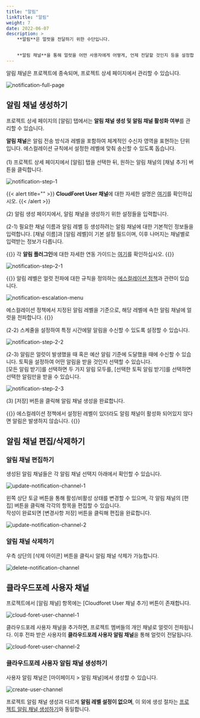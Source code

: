```yaml
---
title: "알림"
linkTitle: "알림"
weight: 7
date: 2022-06-07
description: >
    **알림**은 얼럿을 전달하기 위한 수단입니다.


    **알림 채널**을 통해 얼럿을 어떤 사용자에게 어떻게, 언제 전달할 것인지 등을 설정합니다.
---
```


알림 채널은 프로젝트에 종속되며, 프로젝트 상세 페이지에서 관리할 수 있습니다.

![notification-full-page](/ko/docs/guides/alert-manager/notification-img/notification-full-page.png)

## 알림 채널 생성하기

프로젝트 상세 페이지의 [알림] 탭에서는 **알림 채널 생성 및 알림 채널 활성화 여부**를 관리할 수 있습니다.

**알림 채널**은 알림 전송 방식과 레벨을 포함하여 체계적인 수신자 영역을 표현하는 단위입니다. 에스컬레이션 규칙에서 설정한 레벨에 맞춰 송신할 수 있도록 돕습니다.
<br>
<br>
(1) 프로젝트 상세 페이지에서 [알림] 탭을 선택한 뒤, 원하는 알림 채널의 [채널 추가] 버튼을 클릭합니다.

![notification-step-1](/ko/docs/guides/alert-manager/notification-img/notification-step-1.png)

{{< alert title="" >}}
**CloudForet User 채널**에 대한 자세한 설명은 [여기](/ko/docs/guides/alert-manager/notification/#클라우드포레-사용자-채널)를 확인하십시오.
{{< /alert >}}


(2) 알림 생성 페이지에서, 알림 채널을 생성하기 위한 설정들을 입력합니다.

(2-1) 필요한 채널 이름과 알림 레벨 등 생성하려는 알림 채널에 대한 기본적인 정보들을 입력합니다. [채널 이름]과 [알림 레벨]이 기본 설정 필드이며, 이후 나머지는 채널별로 입력받는 정보가 다릅니다.

{{<alert>}}
각 **알림 플러그인**에 대한 자세한 연동 가이드는 [여기](/ko/docs/guides/plugins/alert-manager-notification/)를 확인하십시오.
{{</alert>}}

![notification-step-2-1](/ko/docs/guides/alert-manager/notification-img/notification-step-2-1.png)

{{<alert title="알림 레벨">}}
알림 레벨은 얼럿 전파에 대한 규칙을 정의하는 [에스컬레이션 정책](/ko/docs/guides/alert-manager/escalation-policy/)과 관련이 있습니다. 

![notification-escalation-menu](/ko/docs/guides/alert-manager/notification-img/notification-escalation-menu.png)

에스컬레이션 정책에서 지정된 알림 레벨을 기준으로, 해당 레벨에 속한 알림 채널에 얼럿을 전파합니다.
{{</alert>}}

(2-2) 스케줄을 설정하여 특정 시간에말 알림을 수신할 수 있도록 설정할 수 있습니다.

![notification-step-2-2](/ko/docs/guides/alert-manager/notification-img/notification-step-2-2.png)

(2-3) 알림은 얼럿이 발생했을 때 혹은 예산 알림 기준에 도달했을 때에 수신할 수 있습니다. 토픽을 설정하여 어떤 알림을 받을 것인지 선택할 수 있습니다.
<br>
[모든 알림 받기]를 선택하면 두 가지 알림 모두를, [선택한 토픽 알림 받기]를 선택하면 선택한 알림만을 받을 수 있습니다.

![notification-step-2-3](/ko/docs/guides/alert-manager/notification-img/notification-step-2-3.png)

(3) [저장] 버튼을 클릭해 알림 채널 생성을 완료합니다.

{{<alert>}}
에스컬레이션 정책에서 설정된 레벨이 있더라도 알림 채널이 활성화 되어있지 않다면 알림은 발생하지 않습니다.
{{</alert>}}

## 알림 채널 편집/삭제하기

### 알림 채널 편집하기

생성된 알림 채널들은 각 알림 채널 선택지 아래에서 확인할 수 있습니다.

![update-notification-channel-1](/ko/docs/guides/alert-manager/notification-img/update-notification-channel-1.png)

왼쪽 상단 토글 버튼을 통해 활성/비활성 상태를 변경할 수 있으며, 각 알림 채널의 [편집] 버튼을 클릭해 각각의 항목을 편집할 수 있습니다.
<br>
작성이 완료되면 [변경사항 저장] 버튼을 클릭해 편집을 완료합니다.

![update-notification-channel-2](/ko/docs/guides/alert-manager/notification-img/update-notification-channel-2.png)

### 알림 채널 삭제하기
우측 상단의 [삭제 아이콘] 버튼을 클릭시 알림 채널 삭제가 가능합니다.

![delete-notification-channel](/ko/docs/guides/alert-manager/notification-img/delete-notification-channel.png)

## 클라우드포레 사용자 채널

프로젝트에서 [알림 채널] 항목에는 [Cloudforet User 채널 추가] 버튼이 존재합니다.

![cloud-foret-user-channel-1](/ko/docs/guides/alert-manager/notification-img/cloud-foret-user-channel-1.png)

클라우드포레 사용자 채널을 추가하면, 프로젝트 멤버들의 개인 채널로 얼럿이 전파됩니다. 이후 전파 받은 사용자의 **클라우드포레 사용자 알림 채널**을 통해 얼럿이 전달됩니다.

![cloud-foret-user-channel-2](/ko/docs/guides/alert-manager/notification-img/cloud-foret-user-channel-2.png)


### 클라우드포레 사용자 알림 채널 생성하기

사용자 알림 채널은 [마이페이지 > 알림 채널]에서 생성할 수 있습니다.

![create-user-channel](/ko/docs/guides/alert-manager/notification-img/create-user-channel.png)

프로젝트 알림 채널 생성과 다르게 **알림 레벨 설정이 없으며**, 이 외에 생성 절차는 [프로젝트 알림 채널 생성하기](/ko/docs/guides/alert-manager/notification/#알림-채널-생성하기)와 동일합니다.

